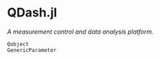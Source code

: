 # QDash.jl

*A measurement control and data analysis platform.*

```@docs
Qobject
GenericParameter
```